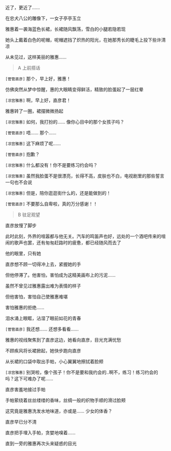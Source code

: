 近了，更近了......

在忠犬八公的雕像下，一女子亭亭玉立

雅惠着一袭海蓝色长裙，长裙随风飘荡，雪白的小腿若隐若现

她头上戴着白色的呢帽，呢帽遮挡了炽热的阳光，在她那秀长的睫毛上投下些许清凉

从未见过，这样美丽的雅惠......

> A 上前搭话

`[菅管直彦]` 那个，早上好，雅惠！

仿佛突然从梦中惊醒，惠的大眼睛变得鲜活，精致的脸蛋起了一层红晕

`[凉宫雅惠]` 啊，早上好，直彦君！

雅惠转了一圈，裙摆微微扬起

`[凉宫雅惠]` 如何，我打扮的...... 像你心目中的那个女孩子吗？

`[菅管直彦]` 唔...... 那个......

`[凉宫雅惠]` 这下麻烦了呢......

`[菅管直彦]` 抱歉？

`[凉宫雅惠]` 什么都没有！你不是要练习约会吗？

`[凉宫雅惠]` 虽然我脸蛋不是很漂亮，长得不高，皮肤也不白，电视剧里的那些誓言一句也不会说

`[凉宫雅惠]` 但是，陪你逛逛街什么的，还是能做到的！

`[菅管直彦]` 不要那么自卑啦，真的万分感谢！！

> B 驻足观望

直彦放慢了脚步

此时此刻，外界的喧嚣都与他无关。汽车的鸣笛声也好，远处的一个酒吧传来的喧闹的歌声也罢，还有匆匆赶路时的疲惫，都已经随风而去了

他的眼里，只有她

直彦想不顾一切得冲上去，紧握她的手

但他停滞了。他害怕，害怕成为这精美画布上的污泥......

虽然不曾见过雅惠露出难为表情的样子

但他害怕，害怕自己使雅惠难堪

害怕雅惠的拒绝......

泪水涌上眼眶，沾湿了眼前如花的青春

`[菅管直彦]` 我还想...... 还想多看看......

雅惠的视线聚焦到了直彦这边，她看向直彦，目光充满忧愁

不顾疾风将长裙掀起，她快步跑向直彦

从长裙的口袋中取出手帕，小心翼翼地擦拭着脸颊

`[凉宫雅惠]` 别哭啦，像个孩子！你不是要和我约会的..啊不，练习！练习约会的吗？这下可难办了呢......

直彦害羞地接过手帕

手帕萦绕着丝丝缕缕的香味，丝绸一般的织物手顺的滑过脸颊

这究竟是雅惠洗发水地味道，亦或是...... 少女的体香？

直彦早已分不清

直彦把手埋入手帕，贪婪地嗅着......

直到一旁的雅惠再次头来疑惑的目光